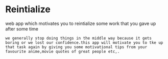 # Reintialize
web app which motivates you to reintialize some work that you gave up after some time
  
    we generally stop doing things in the middle way because it gets boring or we lost our confidence.this app will motivate you to tke up that task again by giving you some motivational tips from your favourite anime,movie quotes of great people etc,.

